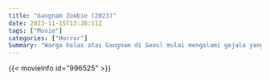 ```yaml
---
title: "Gangnam Zombie (2023)"
date: 2023-11-15T13:38:11Z
tags: ["Movie"]
categories: ["Horror"]
Summary: "Warga kelas atas Gangnam di Seoul mulai mengalami gejala yang tidak biasa dan menakutkan, berubah menjadi makhluk yang tidak manusiawi, sehingga hanya sedikit orang yang selamat yang memiliki kemungkinan untuk bisa bertahan hidup."
---
```


<mux-player stream-type="on-demand"
src="https://kp3d-my.sharepoint.com/personal/ryoo_kp3d_onmicrosoft_com/_layouts/15/download.aspx?share=EUlVjaTxoJZFjnFPGVWx-QcBXb2iLSpYlP88cmKyHrB6MA" prefer-playback="mse" controls>

</mux-player>


{{< movieinfo id="996525" >}}

<script src="https://cdn.jsdelivr.net/npm/@mux/mux-player"></script>

 <script type="application/ld+json ">
{
"@context": "https://schema.org/",
"@type": "VideoObject",
"name": "Gangnam Zombie (2023)",
"contentUrl": "https://stream.mux.com/GZJQ00IjwXrgJ4K5D6IVbKttqZD01arrQPi0202cYhhE6IU.m3u8?min_resolution=480p",
"thumbnailUrl": "https://www.themoviedb.org/t/p/original/6f1S3JXHmN5zMX1fSMShL4NqoxX.jpg?width=314&fit_mode=preserve&time=25",
"uploadDate": "2023-11-15T13:38:11Z",
}

</script>